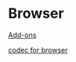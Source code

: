 # Browser

[Add-ons](Browser%2059dd7bd0b34948df8b035ee8d990dd76/Add-ons%2097f7ed5d92cc437a8b266fdc79fea810.md)

[codec for browser](Browser%2059dd7bd0b34948df8b035ee8d990dd76/codec%20for%20browser%2073207fbc1a424e49b6e8f07e6cdc7688.md)